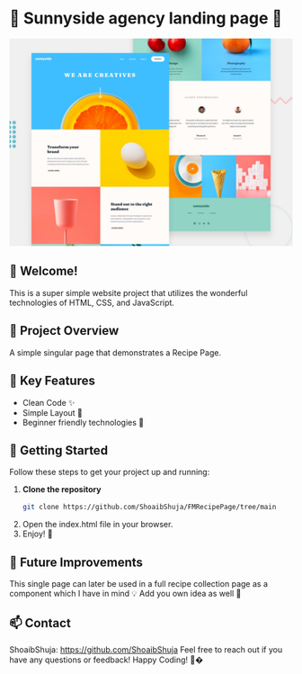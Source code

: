 # 🌈 Sunnyside agency landing page 🌈

![Design preview for the Sunnyside agency landing page coding challenge](./design/desktop-preview.jpg)

## 👋 Welcome! 

This is a super simple website project that utilizes the wonderful technologies of HTML, CSS, and JavaScript. 

## 🌟 Project Overview

A simple singular page that demonstrates a Recipe Page.

## 🔑 Key Features

- Clean Code ✨
- Simple Layout 🚀
- Beginner friendly technologies 🎉

## 🚀 Getting Started

Follow these steps to get your project up and running:

1. **Clone the repository**
   ```bash
   git clone https://github.com/ShoaibShuja/FMRecipePage/tree/main
2. Open the index.html file in your browser.
3. Enjoy! 🎊

## 📅 Future Improvements

This single page can later be used in a full recipe collection page as a component which I have in mind 💡
Add you own idea as well 🌱

## 📫 Contact

ShoaibShuja: https://github.com/ShoaibShuja
Feel free to reach out if you have any questions or feedback! 
Happy Coding! 🤗�
